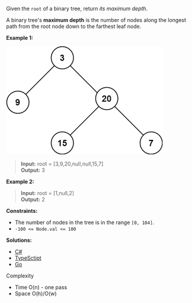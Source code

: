 Given the `root` of a binary tree, return _its maximum depth_.

A binary tree's **maximum depth** is the number of nodes along the longest path from the root node down to the farthest leaf node.

**Example 1:**

![Example 1](/binary-tree-general/maximum-depth-of-binary-tree//img/image.png)

> **Input:** root = [3,9,20,null,null,15,7]  
> **Output:** 3

**Example 2:**

> **Input:** root = [1,null,2]  
> **Output:** 2
 

**Constraints:**

- The number of nodes in the tree is in the range `[0, 104]`.
- `-100 <= Node.val <= 100`

 **Solutions:**

 - [C#](/binary-tree-general/maximum-depth-of-binary-tree/maximum-depth-of-binary-tree.cs)
 - [TypeSctipt](/binary-tree-general/maximum-depth-of-binary-tree/maximum-depth-of-binary-tree.ts)
 - [Go](/binary-tree-general/maximum-depth-of-binary-tree/maximum-depth-of-binary-tree.go)

Complexity
- Time O(n) - one pass
- Space O(h)/O(w)